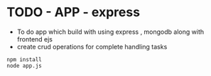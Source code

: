 # TODO - APP - express
- To do app which build with using express , mongodb  along with frontend ejs 
- create crud operations for complete handling tasks
```
npm install
node app.js
```
